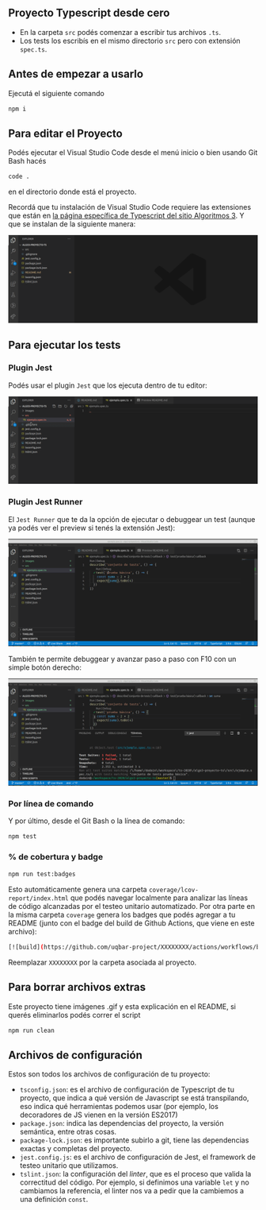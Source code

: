
## Proyecto Typescript desde cero

- En la carpeta `src` podés comenzar a escribir tus archivos `.ts`.
- Los tests los escribís en el mismo directorio `src` pero con extensión `spec.ts`.

## Antes de empezar a usarlo

Ejecutá el siguiente comando

```bash
npm i
```

## Para editar el Proyecto

Podés ejecutar el Visual Studio Code desde el menú inicio o bien usando Git Bash hacés

```bash
code .
```

en el directorio donde está el proyecto.

Recordá que tu instalación de Visual Studio Code requiere las extensiones que están en [la página específica de Typescript del sitio Algoritmos 3](https://algo3.uqbar-project.org/herramientas/typescript). Y que se instalan de la siguiente manera:

![extension installation](./images/extensions.gif)

## Para ejecutar los tests

### Plugin Jest

Podés usar el plugin `Jest` que los ejecuta dentro de tu editor:

![plugin Jest](./images/jest.gif)

### Plugin Jest Runner

El `Jest Runner` que te da la opción de ejecutar o debuggear un test (aunque ya podés ver el preview si tenés la extensión Jest):

![jest runner](./images/jestRunner.gif)

También te permite debuggear y avanzar paso a paso con F10 con un simple botón derecho:

![debuggeando tests](./images/jestDebug.gif)

### Por línea de comando

Y por último, desde el Git Bash o la línea de comando:

```bash
npm test
```

### % de cobertura y badge

```bash
npm run test:badges
```

Esto automáticamente genera una carpeta `coverage/lcov-report/index.html` que podés navegar localmente para analizar las líneas de código alcanzadas por el testeo unitario automatizado. Por otra parte en la misma carpeta `coverage` genera los badges que podés agregar a tu README (junto con el badge del build de Github Actions, que viene en este archivo):

```bash
[![build](https://github.com/uqbar-project/XXXXXXXX/actions/workflows/build.yml/badge.svg)](https://github.com/uqbar-project/XXXXXXXX/actions/workflows/build.yml) ![Coverage](./coverage/badge-statements.svg) ![Coverage](./coverage/badge-lines.svg)
```

Reemplazar `XXXXXXXX` por la carpeta asociada al proyecto.

## Para borrar archivos extras

Este proyecto tiene imágenes .gif y esta explicación en el README, si querés eliminarlos podés correr el script

```bash
npm run clean
```

## Archivos de configuración

Estos son todos los archivos de configuración de tu proyecto:

- `tsconfig.json`: es el archivo de configuración de Typescript de tu proyecto, que indica a qué versión de Javascript se está transpilando, eso indica qué herramientas podemos usar (por ejemplo, los decoradores de JS vienen en la versión ES2017)
- `package.json`: indica las dependencias del proyecto, la versión semántica, entre otras cosas.
- `package-lock.json`: es importante subirlo a git, tiene las dependencias exactas y completas del proyecto.
- `jest.config.js`: es el archivo de configuración de Jest, el framework de testeo unitario que utilizamos.
- `tslint.json`: la configuración del _linter_, que es el proceso que valida la correctitud del código. Por ejemplo, si definimos una variable `let` y no cambiamos la referencia, el linter nos va a pedir que la cambiemos a una definición `const`.

